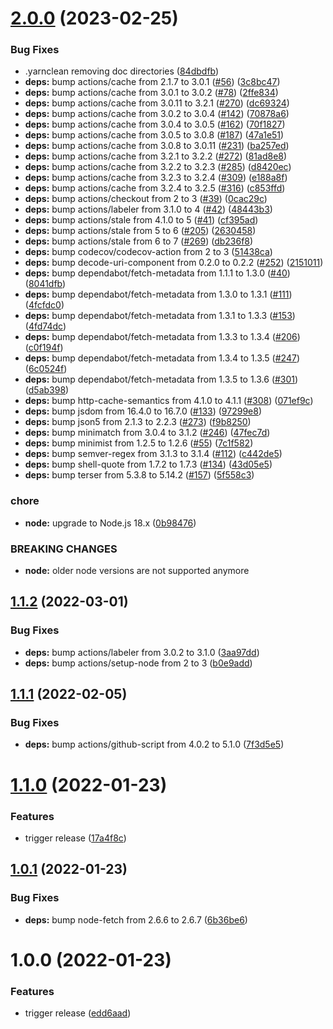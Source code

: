# [2.0.0](https://github.com/felix-kaestner/lazy/compare/v1.1.2...v2.0.0) (2023-02-25)


### Bug Fixes

* .yarnclean removing doc directories ([84dbdfb](https://github.com/felix-kaestner/lazy/commit/84dbdfb267b0f608e29b7cb11f9d8cfb391f1c83))
* **deps:** bump actions/cache from 2.1.7 to 3.0.1 ([#56](https://github.com/felix-kaestner/lazy/issues/56)) ([3c8bc47](https://github.com/felix-kaestner/lazy/commit/3c8bc47257a838f160fd1cf0741523dade38a937))
* **deps:** bump actions/cache from 3.0.1 to 3.0.2 ([#78](https://github.com/felix-kaestner/lazy/issues/78)) ([2ffe834](https://github.com/felix-kaestner/lazy/commit/2ffe83404f4ea4653ffbe1d49dc280dbb678b9b6))
* **deps:** bump actions/cache from 3.0.11 to 3.2.1 ([#270](https://github.com/felix-kaestner/lazy/issues/270)) ([dc69324](https://github.com/felix-kaestner/lazy/commit/dc69324c59214ae832a8ee2e73f39fc74d377102))
* **deps:** bump actions/cache from 3.0.2 to 3.0.4 ([#142](https://github.com/felix-kaestner/lazy/issues/142)) ([70878a6](https://github.com/felix-kaestner/lazy/commit/70878a69776bfa960317701997f2b6fb572ca929))
* **deps:** bump actions/cache from 3.0.4 to 3.0.5 ([#162](https://github.com/felix-kaestner/lazy/issues/162)) ([70f1827](https://github.com/felix-kaestner/lazy/commit/70f1827bc136a78986f3819deb90a52f3b261373))
* **deps:** bump actions/cache from 3.0.5 to 3.0.8 ([#187](https://github.com/felix-kaestner/lazy/issues/187)) ([47a1e51](https://github.com/felix-kaestner/lazy/commit/47a1e513bd503954baf2798bba1b959725ee18f2))
* **deps:** bump actions/cache from 3.0.8 to 3.0.11 ([#231](https://github.com/felix-kaestner/lazy/issues/231)) ([ba257ed](https://github.com/felix-kaestner/lazy/commit/ba257ede0838d57f5aa2404ad1e9d84a2f22add5))
* **deps:** bump actions/cache from 3.2.1 to 3.2.2 ([#272](https://github.com/felix-kaestner/lazy/issues/272)) ([81ad8e8](https://github.com/felix-kaestner/lazy/commit/81ad8e85ac110b6a599423491531feb7a2d24326))
* **deps:** bump actions/cache from 3.2.2 to 3.2.3 ([#285](https://github.com/felix-kaestner/lazy/issues/285)) ([d8420ec](https://github.com/felix-kaestner/lazy/commit/d8420ec50419db8eec9ed7b301409f915bb8c56f))
* **deps:** bump actions/cache from 3.2.3 to 3.2.4 ([#309](https://github.com/felix-kaestner/lazy/issues/309)) ([e188a8f](https://github.com/felix-kaestner/lazy/commit/e188a8ff32a6514dfd95f8f10fcff282d040a248))
* **deps:** bump actions/cache from 3.2.4 to 3.2.5 ([#316](https://github.com/felix-kaestner/lazy/issues/316)) ([c853ffd](https://github.com/felix-kaestner/lazy/commit/c853ffd25fb7d4dd00dc908a412817dd12d73333))
* **deps:** bump actions/checkout from 2 to 3 ([#39](https://github.com/felix-kaestner/lazy/issues/39)) ([0cac29c](https://github.com/felix-kaestner/lazy/commit/0cac29ca5fe8c7b45d3b333f18b7a53cc647dc46))
* **deps:** bump actions/labeler from 3.1.0 to 4 ([#42](https://github.com/felix-kaestner/lazy/issues/42)) ([48443b3](https://github.com/felix-kaestner/lazy/commit/48443b39d469ee869779a909c6d7eb619168b03a))
* **deps:** bump actions/stale from 4.1.0 to 5 ([#41](https://github.com/felix-kaestner/lazy/issues/41)) ([cf395ad](https://github.com/felix-kaestner/lazy/commit/cf395ad6862fdaf637383fa070d1be3ac800867d))
* **deps:** bump actions/stale from 5 to 6 ([#205](https://github.com/felix-kaestner/lazy/issues/205)) ([2630458](https://github.com/felix-kaestner/lazy/commit/2630458eb18807e0c0047af32f187fdba1dcf68a))
* **deps:** bump actions/stale from 6 to 7 ([#269](https://github.com/felix-kaestner/lazy/issues/269)) ([db236f8](https://github.com/felix-kaestner/lazy/commit/db236f87d24de0910df11795583e03bc83355887))
* **deps:** bump codecov/codecov-action from 2 to 3 ([51438ca](https://github.com/felix-kaestner/lazy/commit/51438ca77d6042b458465b4f015d3f29a928f59e))
* **deps:** bump decode-uri-component from 0.2.0 to 0.2.2 ([#252](https://github.com/felix-kaestner/lazy/issues/252)) ([2151011](https://github.com/felix-kaestner/lazy/commit/2151011b1299a24f85e3da91f75e4505640dd36f))
* **deps:** bump dependabot/fetch-metadata from 1.1.1 to 1.3.0 ([#40](https://github.com/felix-kaestner/lazy/issues/40)) ([8041dfb](https://github.com/felix-kaestner/lazy/commit/8041dfb691145f6dd281729165c577109365aefb))
* **deps:** bump dependabot/fetch-metadata from 1.3.0 to 1.3.1 ([#111](https://github.com/felix-kaestner/lazy/issues/111)) ([4fcfdc0](https://github.com/felix-kaestner/lazy/commit/4fcfdc0503a2f2306b6bf2d36e50e0c4b36e1318))
* **deps:** bump dependabot/fetch-metadata from 1.3.1 to 1.3.3 ([#153](https://github.com/felix-kaestner/lazy/issues/153)) ([4fd74dc](https://github.com/felix-kaestner/lazy/commit/4fd74dc9578883f7082e72d9583191a327e0347c))
* **deps:** bump dependabot/fetch-metadata from 1.3.3 to 1.3.4 ([#206](https://github.com/felix-kaestner/lazy/issues/206)) ([c0f194f](https://github.com/felix-kaestner/lazy/commit/c0f194f32c25ab763b4e66f105894d7b9abc0329))
* **deps:** bump dependabot/fetch-metadata from 1.3.4 to 1.3.5 ([#247](https://github.com/felix-kaestner/lazy/issues/247)) ([6c0524f](https://github.com/felix-kaestner/lazy/commit/6c0524fbd692845b821e1060f54ec9da90e68de1))
* **deps:** bump dependabot/fetch-metadata from 1.3.5 to 1.3.6 ([#301](https://github.com/felix-kaestner/lazy/issues/301)) ([d5ab398](https://github.com/felix-kaestner/lazy/commit/d5ab3982f1ea1ad7b6b62657bc44466876b5d09c))
* **deps:** bump http-cache-semantics from 4.1.0 to 4.1.1 ([#308](https://github.com/felix-kaestner/lazy/issues/308)) ([071ef9c](https://github.com/felix-kaestner/lazy/commit/071ef9cf4f901c0569355fef7b72f3fb8094be7e))
* **deps:** bump jsdom from 16.4.0 to 16.7.0 ([#133](https://github.com/felix-kaestner/lazy/issues/133)) ([97299e8](https://github.com/felix-kaestner/lazy/commit/97299e89d163ceb29a39b71d772254366d0eca0b))
* **deps:** bump json5 from 2.1.3 to 2.2.3 ([#273](https://github.com/felix-kaestner/lazy/issues/273)) ([f9b8250](https://github.com/felix-kaestner/lazy/commit/f9b8250b3af4ecf3323a0597a42cfc4407d77eb7))
* **deps:** bump minimatch from 3.0.4 to 3.1.2 ([#246](https://github.com/felix-kaestner/lazy/issues/246)) ([47fec7d](https://github.com/felix-kaestner/lazy/commit/47fec7df11f145b157be19846366fcff0d9cfa5b))
* **deps:** bump minimist from 1.2.5 to 1.2.6 ([#55](https://github.com/felix-kaestner/lazy/issues/55)) ([7c1f582](https://github.com/felix-kaestner/lazy/commit/7c1f582c1e43716a65c3833e77d7c6bff4e72f07))
* **deps:** bump semver-regex from 3.1.3 to 3.1.4 ([#112](https://github.com/felix-kaestner/lazy/issues/112)) ([c442de5](https://github.com/felix-kaestner/lazy/commit/c442de57f2777d046c270bb7fb36b3fc40b07c5f))
* **deps:** bump shell-quote from 1.7.2 to 1.7.3 ([#134](https://github.com/felix-kaestner/lazy/issues/134)) ([43d05e5](https://github.com/felix-kaestner/lazy/commit/43d05e5d06cd4ba4384dafb94f696c3a0a116287))
* **deps:** bump terser from 5.3.8 to 5.14.2 ([#157](https://github.com/felix-kaestner/lazy/issues/157)) ([5f558c3](https://github.com/felix-kaestner/lazy/commit/5f558c3a241cc284a1ada5a13466e9d9bb7765c4))


### chore

* **node:** upgrade to Node.js 18.x ([0b98476](https://github.com/felix-kaestner/lazy/commit/0b984765a1529480e72d0b335a5cdf495afaf97b))


### BREAKING CHANGES

* **node:** older node versions are not supported anymore

## [1.1.2](https://github.com/felix-kaestner/lazy/compare/v1.1.1...v1.1.2) (2022-03-01)


### Bug Fixes

* **deps:** bump actions/labeler from 3.0.2 to 3.1.0 ([3aa97dd](https://github.com/felix-kaestner/lazy/commit/3aa97dd7d96d64815fd78d94e9e724a26c290feb))
* **deps:** bump actions/setup-node from 2 to 3 ([b0e9add](https://github.com/felix-kaestner/lazy/commit/b0e9add4a43db2be952a6c45ae1021c7d5e4a0a0))

## [1.1.1](https://github.com/felix-kaestner/lazy/compare/v1.1.0...v1.1.1) (2022-02-05)

### Bug Fixes

- **deps:** bump actions/github-script from 4.0.2 to 5.1.0 ([7f3d5e5](https://github.com/felix-kaestner/lazy/commit/7f3d5e5a520e69662a2a6e498fac5d8e0bac0e2a))

# [1.1.0](https://github.com/felix-kaestner/lazy/compare/v1.0.1...v1.1.0) (2022-01-23)

### Features

- trigger release ([17a4f8c](https://github.com/felix-kaestner/lazy/commit/17a4f8c23f9398da77a36d4459bd0140ef135150))

## [1.0.1](https://github.com/felix-kaestner/lazy/compare/v1.0.0...v1.0.1) (2022-01-23)

### Bug Fixes

- **deps:** bump node-fetch from 2.6.6 to 2.6.7 ([6b36be6](https://github.com/felix-kaestner/lazy/commit/6b36be6485c704490633ae43d06a5f574039cc29))

# 1.0.0 (2022-01-23)

### Features

- trigger release ([edd6aad](https://github.com/felix-kaestner/lazy/commit/edd6aad04940c45970bcb32622aa8fd4429ca146))
